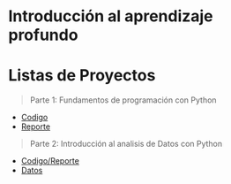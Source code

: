 # Introducción al aprendizaje profundo

# Listas de Proyectos

> Parte 1: Fundamentos de programación con Python
- [Codigo]()
- [Reporte]()

> Parte 2: Introducción al analisis de Datos con Python
- [Codigo/Reporte]()
- [Datos]()
